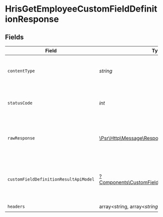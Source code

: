 # HrisGetEmployeeCustomFieldDefinitionResponse


## Fields

| Field                                                                                                             | Type                                                                                                              | Required                                                                                                          | Description                                                                                                       |
| ----------------------------------------------------------------------------------------------------------------- | ----------------------------------------------------------------------------------------------------------------- | ----------------------------------------------------------------------------------------------------------------- | ----------------------------------------------------------------------------------------------------------------- |
| `contentType`                                                                                                     | *string*                                                                                                          | :heavy_check_mark:                                                                                                | HTTP response content type for this operation                                                                     |
| `statusCode`                                                                                                      | *int*                                                                                                             | :heavy_check_mark:                                                                                                | HTTP response status code for this operation                                                                      |
| `rawResponse`                                                                                                     | [\Psr\Http\Message\ResponseInterface](https://www.php-fig.org/psr/psr-7/#33-psrhttpmessageresponseinterface)      | :heavy_check_mark:                                                                                                | Raw HTTP response; suitable for custom response parsing                                                           |
| `customFieldDefinitionResultApiModel`                                                                             | [?Components\CustomFieldDefinitionResultApiModel](../../Models/Components/CustomFieldDefinitionResultApiModel.md) | :heavy_minus_sign:                                                                                                | The employee custom field definition was retrieved.                                                               |
| `headers`                                                                                                         | array<string, array<*string*>>                                                                                    | :heavy_check_mark:                                                                                                | N/A                                                                                                               |